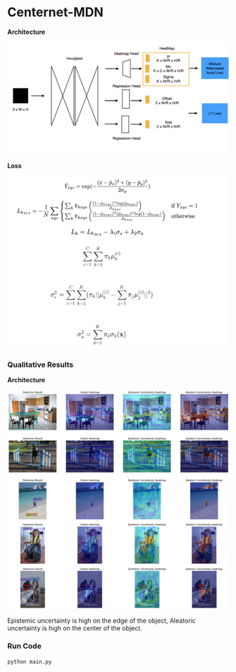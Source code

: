 # Centernet-MDN

**Architecture**
<p align="center">
  <img width="600" height="auto" src="https://github.com/jeongeun980906/Centernet-MDN/blob/main/framework.png">
</p>

**Loss**
<p align="center">
  <img width="600" height="auto" src="https://github.com/jeongeun980906/Centernet-MDN/blob/main/loss.png">
</p>

### Qualitative Results
**Architecture**
<p align="center">
  <img width="600" height="auto" src="https://github.com/jeongeun980906/Centernet-MDN/blob/main/mln_centernet.png">
</p>

Epistemic uncertainty is high on the edge of the object, Aleatoric uncertainty is high on the center of the object.

### Run Code

```
python main.py
```
